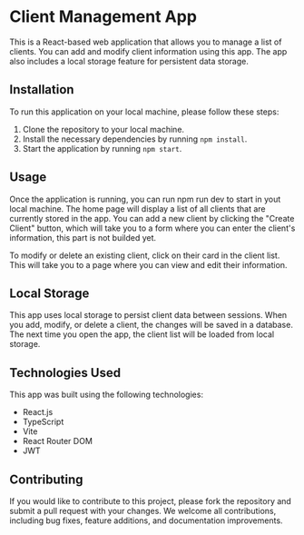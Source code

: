 Client Management App
=====================

This is a React-based web application that allows you to manage a list of clients. You can add and modify client information using this app. The app also includes a local storage feature for persistent data storage.

Installation
------------

To run this application on your local machine, please follow these steps:

1.  Clone the repository to your local machine.
2.  Install the necessary dependencies by running `npm install`.
3.  Start the application by running `npm start`.

Usage
-----

Once the application is running, you can run npm run dev to start in yout local machine. The home page will display a list of all clients that are currently stored in the app. You can add a new client by clicking the "Create Client" button, which will take you to a form where you can enter the client's information, this part is not builded yet.

To modify or delete an existing client, click on their card in the client list. This will take you to a page where you can view and edit their information.

Local Storage
-------------

This app uses local storage to persist client data between sessions. When you add, modify, or delete a client, the changes will be saved in a database. The next time you open the app, the client list will be loaded from local storage.

Technologies Used
-----------------

This app was built using the following technologies:

-   React.js
-   TypeScript
-   Vite
-   React Router DOM
-   JWT

Contributing
------------

If you would like to contribute to this project, please fork the repository and submit a pull request with your changes. We welcome all contributions, including bug fixes, feature additions, and documentation improvements.

